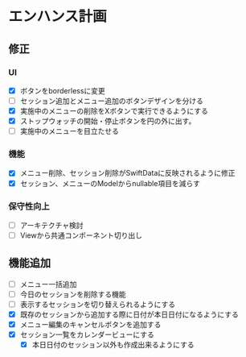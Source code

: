 # エンハンス計画
## 修正
### UI
- [x] ボタンをborderlessに変更
- [ ] セッション追加とメニュー追加のボタンデザインを分ける
- [x] 実施中のメニューの削除をXボタンで実行できるようにする
- [x] ストップウォッチの開始・停止ボタンを円の外に出す。
- [ ] 実施中のメニューを目立たせる
### 機能
- [x] メニュー削除、セッション削除がSwiftDataに反映されるように修正
- [x] セッション、メニューのModelからnullable項目を減らす

### 保守性向上
- [ ] アーキテクチャ検討
- [ ] Viewから共通コンポーネント切り出し

## 機能追加
- [ ] メニュー一括追加
- [ ] 今日のセッションを削除する機能
- [ ] 表示するセッションを切り替えられるようにする
- [x] 既存のセッションから追加する際に日付が本日日付になるようにする
- [x] メニュー編集のキャンセルボタンを追加する
- [x] セッション一覧をカレンダービューにする
  - [x] 本日日付のセッション以外も作成出来るようにする
